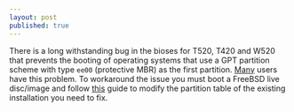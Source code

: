 ```yaml
---
layout: post
published: true
---
```


There is a long withstanding bug in the bioses for T520, T420 and W520 that prevents the booting of operating systems that use a GPT partition scheme with type `ee00` (protective MBR) as the first partition. [Many](http://forums.lenovo.com/t5/Linux-Discussion/Lenovo-Thinkpad-T520-doesn-t-boot-with-GPT-slices-on-FreeBSD-9/td-p/555317) users have this problem. To workaround the issue you must boot a FreeBSD live disc/image and follow [this](http://lists.freebsd.org/pipermail/freebsd-i386/2013-March/010437.html) guide to modify the partition table of the existing installation you need to fix.